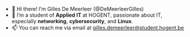 - 👋 Hi there! I’m Gilles De Meerleer (@DeMeerleerGilles)
- 👀 I’m a student of **Applied IT** at HOGENT, passionate about IT, especially **networking**, **cybersecurity**, and **Linux**.
- 📫 You can reach me via email at gilles.demeerleer@student.hogent.be

<!---
DeMeerleerGilles/DeMeerleerGilles is a ✨ special ✨ repository because its `README.md` (this file) appears on your GitHub profile.
You can click the Preview link to take a look at your changes.
--->

